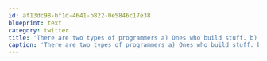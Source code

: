 ```yaml
---
id: af13dc98-bf1d-4641-b822-0e5846c17e38
blueprint: text
category: twitter
title: 'There are two types of programmers a) Ones who build stuff. b) People who talk about all the tools used to build stuff.'
caption: 'There are two types of programmers a) Ones who build stuff. b) People who talk about all the tools used to build stuff.'
---
```

